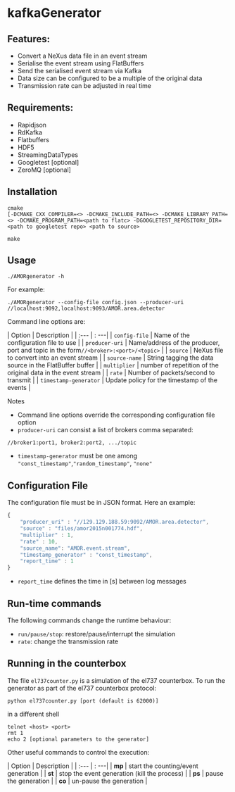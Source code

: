 kafkaGenerator
==============

Features:
--------

* Convert a NeXus data file in an event stream
* Serialise the event stream using FlatBuffers
* Send the serialised event stream via Kafka
* Data size can be configured to be a multiple of the original data
* Transmission rate can be adjusted in real time

Requirements:
------------

* Rapidjson
* RdKafka
* Flatbuffers
* HDF5
* StreamingDataTypes
* Googletest [optional]
* ZeroMQ [optional]

Installation
---------

```shell
cmake
[-DCMAKE_CXX_COMPILER=<> -DCMAKE_INCLUDE_PATH=<> -DCMAKE_LIBRARY_PATH=<> -DCMAKE_PROGRAM_PATH=<path to flatc> -DGOOGLETEST_REPOSITORY_DIR=<path to googletest repo> <path to source>

make
```

Usage
------

```shell
./AMORgenerator -h
```

For example:

```shell
./AMORgenerator --config-file config.json --producer-uri //localhost:9092,localhost:9093/AMOR.area.detector
```

Command line options are:

| Option | Description | 
| :---         | :    ---|
| `config-file`  | Name of the configuration file to use |
|  `producer-uri`    | Name/address of the producer, port and topic in the form`//<broker>:<port>/<topic>` |
| `source`   | NeXus file to convert into an event stream | 
| `source-name`   | String tagging the data source in the FlatBuffer buffer | 
| `multiplier`  | number of repetition of the original data in the event stream  | 
| `rate`   | Number of packets/second to transmit  | 
| `timestamp-generator`   | Update policy for the timestamp of the events  | 

Notes
* Command line options override the corresponding configuration file option
* `producer-uri` can consist a list of brokers comma separated:
```
//broker1:port1, broker2:port2, .../topic
```
* `timestamp-generator` must be one among
``"const_timestamp"``,``"random_timestamp"``, ``"none"``

Configuration File
---------------

The configuration file must be in JSON format. Here an example:

```js
{
    "producer_uri" : "//129.129.188.59:9092/AMOR.area.detector",
    "source" : "files/amor2015n001774.hdf",
    "multiplier" : 1,
    "rate" : 10,
    "source_name": "AMOR.event.stream",
    "timestamp_generator" : "const_timestamp",
    "report_time" : 1
}
```
* ``report_time`` defines the time in [s] between log messages


Run-time commands
------------------

The following commands change the runtime behaviour:
* ``run/pause/stop``: restore/pause/interrupt the simulation
* ``rate``: change the transmission rate



Running in the counterbox
-----------------------

The file ``el737counter.py`` is a simulation of the el737 counterbox. To run the
generator as part of the el737 counterbox protocol:

```shell
python el737counter.py [port (default is 62000)]
```

in a different shell

```shell
telnet <host> <port>
rmt 1
echo 2 [optional parameters to the generator]
```

Other useful commands to control the execution:

| Option | Description | 
| :---         | :    ---|
| **mp <number>** | start the counting/event generation |
| **st** | stop the event generation (kill the process) |
| **ps** | pause the generation |
| **co** | un-pause the generation |
